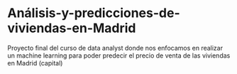 # Análisis-y-predicciones-de-viviendas-en-Madrid
Proyecto final del curso de data analyst donde nos enfocamos en realizar un machine learning para poder predecir el precio de venta de las viviendas en Madrid (capital)
